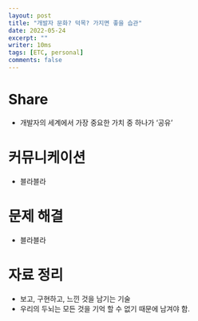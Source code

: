 ```yaml
---
layout: post
title: "개발자 문화? 덕목? 가지면 좋을 습관"
date: 2022-05-24
excerpt: ""
writer: 10ms
tags: [ETC, personal]
comments: false
---
```


# Share

* 개발자의 세계에서 가장 중요한 가치 중 하나가 ‘공유’

# 커뮤니케이션

* 블라블라

# 문제 해결

* 블라블라

# 자료 정리

* 보고, 구현하고, 느낀 것을 남기는 기술
* 우리의 두뇌는 모든 것을 기억 할 수 없기 때문에 남겨야 함.


